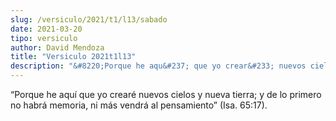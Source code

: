 ```yaml
---
slug: /versiculo/2021/t1/l13/sabado
date: 2021-03-20
tipo: versiculo
author: David Mendoza
title: "Versiculo 2021t1l13"
description: "&#8220;Porque he aqu&#237; que yo crear&#233; nuevos cielos y nueva           tierra; y de lo primero no habr&#225; memoria, ni m&#225;s vendr&#225;           al pensamiento&#8221; (Isa. 65:17)."
---
```


“Porque he aquí que yo crearé nuevos cielos y nueva
tierra; y de lo primero no habrá memoria, ni más vendrá
al pensamiento” (Isa. 65:17).
